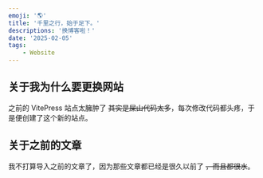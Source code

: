 ```yaml
---
emoji: '🌎'
title: '千里之行，始于足下。'
descriptions: '换博客啦！'
date: '2025-02-05'
tags:
    - Website
---
```


## 关于我为什么要更换网站
之前的 VitePress 站点太臃肿了 ~~其实是屎山代码太多~~，每次修改代码都头疼，于是便创建了这个新的站点。

## 关于之前的文章
我不打算导入之前的文章了，因为那些文章都已经是很久以前了 ~~，而且都很水~~。